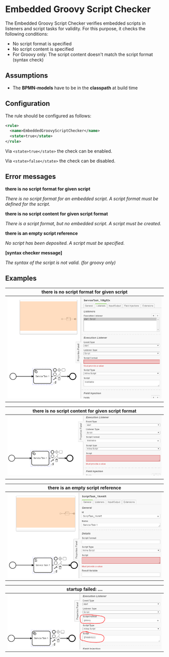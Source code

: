 Embedded Groovy Script Checker
=================================
The Embedded Groovy Script Checker verifies embedded scripts in listeners and script tasks for validity.
For this purpose, it checks the following conditions:
- No script format is specified
- No script content is specified
- For Groovy only: The script content doesn't match the script format (syntax check)

## Assumptions
- The **BPMN-models** have to be in the **classpath** at build time

## Configuration
The rule should be configured as follows:
```xml
<rule>
  <name>EmbeddedGroovyScriptChecker</name>
  <state>true</state>
</rule>
```

Via `<state>true</state>` the check can be enabled.

Via `<state>false</state>` the check can be disabled.

## Error messages
**there is no script format for given script**

_There is no script format for an embedded script. A script format must be defined for the script._

**there is no script content for given script format**

_There is a script format, but no embedded script. A script must be created._

**there is an empty script reference**

_No script has been deposited. A script must be specified._

**[syntax checker message]**

_The syntax of the script is not valid. (for groovy only)_

## Examples

| **there is no script format for given script**                                                         | 
|:------------------------------------------------------------------------------------------------------:| 
|![No script format value](img/EmbeddedGroovyScriptChecker_EmptyScriptFormat.PNG "No script format")     |
| |

| **there is no script content for given script format**                                                 |
|:------------------------------------------------------------------------------------------------------:| 
| ![No script value](img/EmbeddedGroovyScriptChecker_EmptyScript.PNG "Script must provide a value")      |
| |

| **there is an empty script reference**                                                                 |
|:------------------------------------------------------------------------------------------------------:| 
![No script value](img/EmbeddedGroovyScriptChecker_EmptyScriptReference.PNG "Script must provide a value")|

| **startup failed: ....**                                                                               |
|:------------------------------------------------------------------------------------------------------:| 
![Syntax of groovy incorrect](img/EmbeddedGroovyScriptChecker_InvalidGroovyScript.PNG "Syntax error")    |

